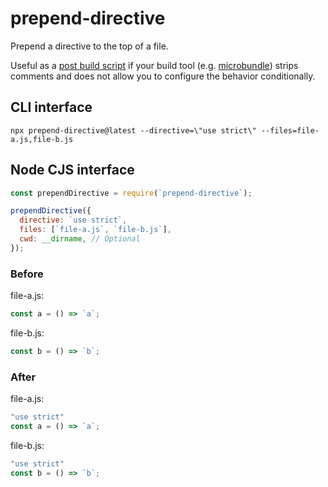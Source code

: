 # prepend-directive

Prepend a directive to the top of a file.

Useful as a [post build script](https://docs.npmjs.com/cli/v8/using-npm/scripts#pre--post-scripts) if your build tool (e.g. [microbundle](https://github.com/developit/microbundle)) strips comments and does not allow you to configure the behavior conditionally.

## CLI interface

```shell
npx prepend-directive@latest --directive=\"use strict\" --files=file-a.js,file-b.js
```

## Node CJS interface

```js
const prependDirective = require(`prepend-directive`);

prependDirective({
  directive: `use strict`,
  files: [`file-a.js`, `file-b.js`],
  cwd: __dirname, // Optional
});
```

### Before

file-a.js:

```js
const a = () => `a`;
```

file-b.js:

```js
const b = () => `b`;
```

### After

file-a.js:

```js
"use strict"
const a = () => `a`;
```

file-b.js:

```js
"use strict"
const b = () => `b`;
```
